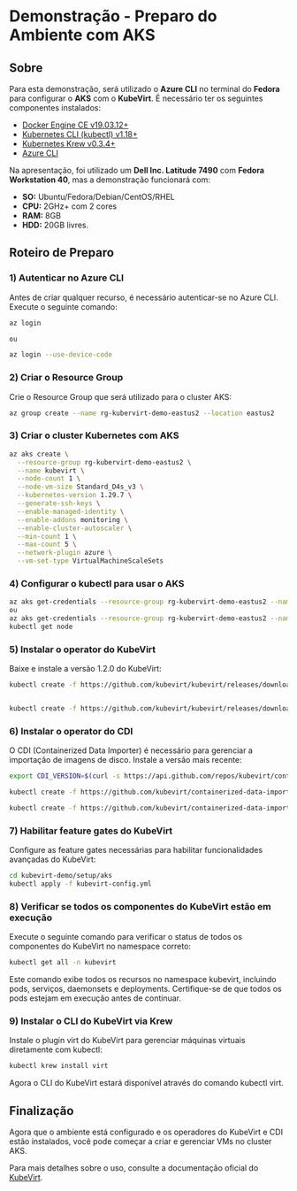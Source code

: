 # Demonstração - Preparo do Ambiente com AKS

## Sobre

Para esta demonstração, será utilizado o **Azure CLI** no terminal do **Fedora** para configurar o **AKS** com o **KubeVirt**. É necessário ter os seguintes componentes instalados:

- [Docker Engine CE v19.03.12+](https://docs.docker.com/get-docker/)
- [Kubernetes CLI (kubectl) v1.18+](https://kubernetes.io/docs/tasks/tools/install-kubectl/)
- [Kubernetes Krew v0.3.4+](https://krew.sigs.k8s.io/docs/user-guide/setup/install/)
- [Azure CLI](https://learn.microsoft.com/en-us/cli/azure/install-azure-cli-linux?pivots=dnf)

Na apresentação, foi utilizado um **Dell Inc. Latitude 7490** com **Fedora Workstation 40**, mas a demonstração funcionará com:

- **SO:** Ubuntu/Fedora/Debian/CentOS/RHEL
- **CPU:** 2GHz+ com 2 cores
- **RAM:** 8GB
- **HDD:** 20GB livres.

## Roteiro de Preparo

### 1) Autenticar no Azure CLI

Antes de criar qualquer recurso, é necessário autenticar-se no Azure CLI. Execute o seguinte comando:

```bash
az login

ou 

az login --use-device-code
```

### 2) Criar o Resource Group

Crie o Resource Group que será utilizado para o cluster AKS:

```bash
az group create --name rg-kubervirt-demo-eastus2 --location eastus2
```

### 3) Criar o cluster Kubernetes com AKS

```bash
az aks create \
  --resource-group rg-kubervirt-demo-eastus2 \
  --name kubevirt \
  --node-count 1 \
  --node-vm-size Standard_D4s_v3 \
  --kubernetes-version 1.29.7 \
  --generate-ssh-keys \
  --enable-managed-identity \
  --enable-addons monitoring \
  --enable-cluster-autoscaler \
  --min-count 1 \
  --max-count 5 \
  --network-plugin azure \
  --vm-set-type VirtualMachineScaleSets


```

### 4) Configurar o kubectl para usar o AKS

```bash
az aks get-credentials --resource-group rg-kubervirt-demo-eastus2 --name kubevirt
ou 
az aks get-credentials --resource-group rg-kubervirt-demo-eastus2 --name kubevirt --overwrite-existing
kubectl get node
```

### 5) Instalar o operator do KubeVirt

Baixe e instale a versão 1.2.0 do KubeVirt:

```bash
kubectl create -f https://github.com/kubevirt/kubevirt/releases/download/v1.2.0/kubevirt-operator.yaml


kubectl create -f https://github.com/kubevirt/kubevirt/releases/download/v1.2.0/kubevirt-cr.yaml

```

### 6) Instalar o operator do CDI

O CDI (Containerized Data Importer) é necessário para gerenciar a importação de imagens de disco. Instale a versão mais recente:

```bash
export CDI_VERSION=$(curl -s https://api.github.com/repos/kubevirt/containerized-data-importer/releases/latest | grep '"tag_name":' | awk -F'"' '{print $4}')

kubectl create -f https://github.com/kubevirt/containerized-data-importer/releases/download/$CDI_VERSION/cdi-operator.yaml

kubectl create -f https://github.com/kubevirt/containerized-data-importer/releases/download/$CDI_VERSION/cdi-cr.yaml

```
### 7) Habilitar feature gates do KubeVirt

Configure as feature gates necessárias para habilitar funcionalidades avançadas do KubeVirt:

```bash
cd kubevirt-demo/setup/aks
kubectl apply -f kubevirt-config.yml

```

### 8) Verificar se todos os componentes do KubeVirt estão em execução

Execute o seguinte comando para verificar o status de todos os componentes do KubeVirt no namespace correto:

```bash
kubectl get all -n kubevirt

```

Este comando exibe todos os recursos no namespace kubevirt, incluindo pods, serviços, daemonsets e deployments. Certifique-se de que todos os pods estejam em execução antes de continuar.

### 9) Instalar o CLI do KubeVirt via Krew

Instale o plugin virt do KubeVirt para gerenciar máquinas virtuais diretamente com kubectl:

```bash
kubectl krew install virt

```

Agora o CLI do KubeVirt estará disponível através do comando kubectl virt.

## Finalização

Agora que o ambiente está configurado e os operadores do KubeVirt e CDI estão instalados, você pode começar a criar e gerenciar VMs no cluster AKS.

Para mais detalhes sobre o uso, consulte a documentação oficial do [KubeVirt](https://kubevirt.io/user-guide/).
